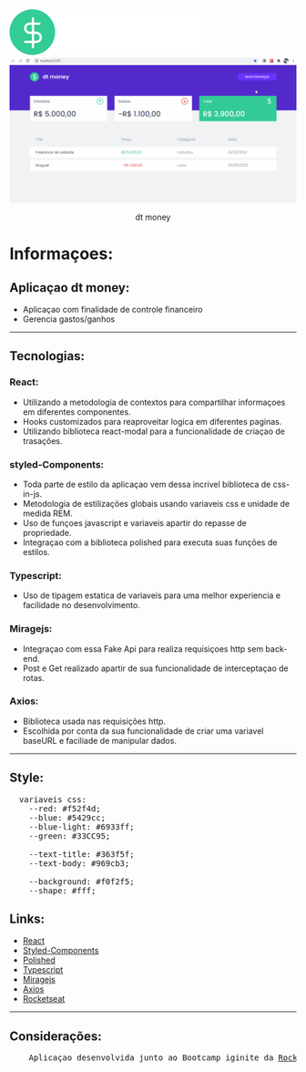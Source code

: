 <img src="./src/assests/logo.svg">
<div align='center'>
  <img src="./src/assests/apresentacao.gif"></img>
  <p> dt money</p>
</div>

# Informaçoes:

## Aplicaçao dt money:

- Aplicaçao com finalidade de controle financeiro
- Gerencia gastos/ganhos
<hr>

## Tecnologias:

### React:

- Utilizando a metodologia de contextos para compartilhar informaçoes em diferentes componentes.
- Hooks customizados para reaproveitar logica em diferentes paginas.
- Utilizando biblioteca react-modal para a funcionalidade de criaçao de trasações.

### styled-Components:

- Toda parte de estilo da aplicaçao vem dessa incrivel biblioteca de css-in-js.
- Metodologia de estilizações globais usando variaveis css e unidade de medida REM.
- Uso de funçoes javascript e variaveis apartir do repasse de propriedade.
- Integraçao com a biblioteca polished para executa suas funções de estilos.

### Typescript:

- Uso de tipagem estatica de variaveis para uma melhor experiencia e facilidade no desenvolvimento.

### Miragejs:

- Integraçao com essa Fake Api para realiza requisiçoes http sem back-end.
- Post e Get realizado apartir de sua funcionalidade de interceptaçao de rotas.

### Axios:

- Biblioteca usada nas requisições http.
- Escolhida por conta da sua funcionalidade de criar uma variavel baseURL e faciliade de manipular dados.
<hr>

## Style:

<pre>
  variaveis css:
    --red: #f52f4d;
    --blue: #5429cc;
    --blue-light: #6933ff;
    --green: #33CC95;

    --text-title: #363f5f;
    --text-body: #969cb3;
    
    --background: #f0f2f5;
    --shape: #fff;
</pre>

## Links:

- <a href='https://github.com/facebook/react'>React</a>
- <a href='https://github.com/styled-components/styled-components'>Styled-Components</a>
- <a href='https://github.com/styled-components/polished'>Polished</a>
- <a href='https://www.typescriptlang.org/'>Typescript</a>
- <a href='https://miragejs.com/'>Miragejs</a>
- <a href='https://axios-http.com/docs/intro'>Axios</a>
- <a href='https://rocketseat.com.br/'>Rocketseat</a>

<hr>

## Considerações:

<pre>
    Aplicaçao desenvolvida junto ao Bootcamp iginite da <a href='https://rocketseat.com.br/'>Rocketseat</a>.
</pre>
